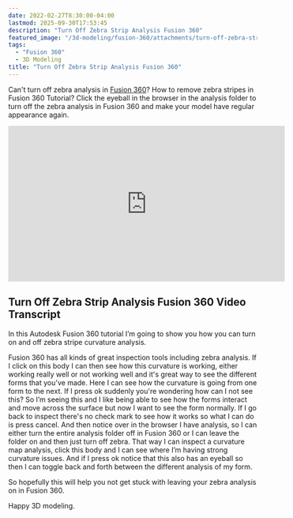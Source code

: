 ```yaml
---
date: 2022-02-27T8:30:00-04:00
lastmod: 2025-09-30T17:53:45
description: "Turn Off Zebra Strip Analysis Fusion 360"
featured_image: "/3d-modeling/fusion-360/attachments/turn-off-zebra-stripe-analysis-fusion-360/Turn off Zebra Analysis Fusion 360 Title.jpg"
tags:
  - "Fusion 360"
  - 3D Modeling
title: "Turn Off Zebra Strip Analysis Fusion 360"
---
```


Can't turn off zebra analysis in [Fusion 360](./fusion-360.md)? How to remove zebra stripes in Fusion 360 Tutorial? Click the eyeball in the browser in the analysis folder to turn off the zebra analysis in Fusion 360 and make your model have regular appearance again.

<div class="iframe-16-9-container">
<iframe class="youTubeIframe" width="560" height="315" src="https://www.youtube.com/embed/xGk4xBtBt2g?rel=0" title="YouTube video player" frameborder="0" allow="accelerometer; autoplay; clipboard-write; encrypted-media; gyroscope; picture-in-picture; web-share" referrerpolicy="strict-origin-when-cross-origin" allowfullscreen></iframe>
</div>

## Turn Off Zebra Strip Analysis Fusion 360 Video Transcript

In this Autodesk Fusion 360 tutorial I’m going to show you how you can turn on and off zebra stripe curvature analysis.

Fusion 360 has all kinds of great inspection tools including zebra analysis. If I click on this body I can then see how this curvature is working, either working really well or not working well and it's great way to see the different forms that you've made. Here I can see how the curvature is going from one form to the next. If I press ok suddenly you're wondering how can I not see this? So I’m seeing this and I like being able to see how the forms interact and move across the surface but now I want to see the form normally. If I go back to inspect there's no check mark to see how it works so what I can do is press cancel. And then notice over in the browser I have analysis, so I can either turn the entire analysis folder off in Fusion 360 or I can leave the folder on and then just turn off zebra. That way I can inspect a curvature map analysis, click this body and I can see where I’m having strong curvature issues. And if I press ok notice that this also has an eyeball so then I can toggle back and forth between the different analysis of my form.

So hopefully this will help you not get stuck with leaving your zebra analysis on in Fusion 360.

Happy 3D modeling.
